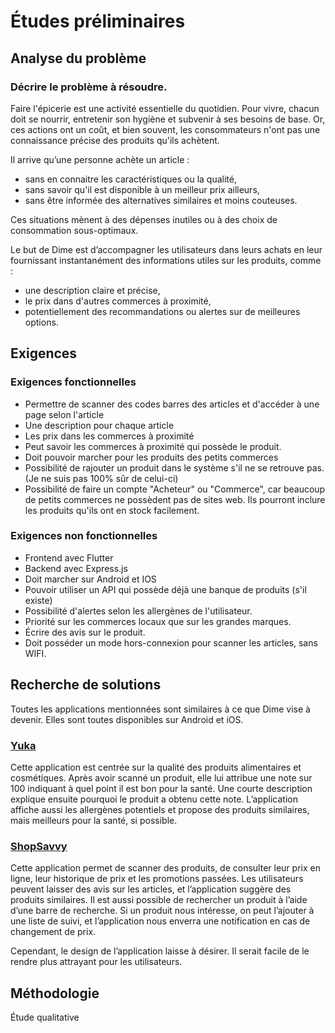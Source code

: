 # Études préliminaires

## Analyse du problème

### Décrire le problème à résoudre.

Faire l'épicerie est une activité essentielle du quotidien. Pour vivre, chacun doit se nourrir, entretenir son hygiène 
et subvenir à ses besoins de base. Or, ces actions ont un coût, et bien souvent, les consommateurs n'ont pas une connaissance 
précise des produits qu'ils achètent.

Il arrive qu’une personne achète un article :
- sans en connaitre les caractéristiques ou la qualité,
- sans savoir qu'il est disponible à un meilleur prix ailleurs,
- sans être informée des alternatives similaires et moins couteuses.




Ces situations mènent à des dépenses inutiles ou à des choix de consommation sous-optimaux.

Le but de Dime est d’accompagner les utilisateurs dans leurs achats en leur fournissant instantanément des informations utiles 
sur les produits, comme :
- une description claire et précise,
- le prix dans d'autres commerces à proximité,
- potentiellement des recommandations ou alertes sur de meilleures options.

## Exigences

### Exigences fonctionnelles
- Permettre de scanner des codes barres des articles et d'accéder à une page selon l'article
- Une description pour chaque article
- Les prix dans les commerces à proximité
- Peut savoir les commerces à proximité qui possède le produit.
- Doit pouvoir marcher pour les produits des petits commerces
- Possibilité de rajouter un produit dans le système s'il ne se retrouve pas. (Je ne suis pas 100% sûr de celui-ci)
- Possibilité de faire un compte "Acheteur" ou "Commerce", car beaucoup de petits commerces ne possèdent pas de sites web. Ils pourront inclure les produits qu'ils ont en stock facilement.


### Exigences non fonctionnelles
- Frontend avec Flutter
- Backend avec Express.js
- Doit marcher sur Android et IOS
- Pouvoir utiliser un API qui possède déjà une banque de produits (s'il existe)
- Possibilité d'alertes selon les allergènes de l'utilisateur.
- Priorité sur les commerces locaux que sur les grandes marques.
- Écrire des avis sur le produit.
- Doit posséder un mode hors-connexion pour scanner les articles, sans WIFI.


## Recherche de solutions

Toutes les applications mentionnées sont similaires à ce que Dime vise à devenir. Elles sont toutes disponibles sur Android et iOS.

### [Yuka](https://yuka.io/)

Cette application est centrée sur la qualité des produits alimentaires et cosmétiques. Après avoir scanné un produit, elle lui attribue une note sur 100 indiquant à quel point il est bon pour la santé. Une courte description explique ensuite pourquoi le produit a obtenu cette note. L’application affiche aussi les allergènes potentiels et propose des produits similaires, mais meilleurs pour la santé, si possible.

### [ShopSavvy](https://shopsavvy.com/about)

Cette application permet de scanner des produits, de consulter leur prix en ligne, leur historique de prix et les promotions passées. Les utilisateurs peuvent laisser des avis sur les articles, et l’application suggère des produits similaires. Il est aussi possible de rechercher un produit à l’aide d’une barre de recherche. Si un produit nous intéresse, on peut l’ajouter à une liste de suivi, et l’application nous enverra une notification en cas de changement de prix.

Cependant, le design de l’application laisse à désirer. Il serait facile de le rendre plus attrayant pour les utilisateurs.



## Méthodologie

Étude qualitative


